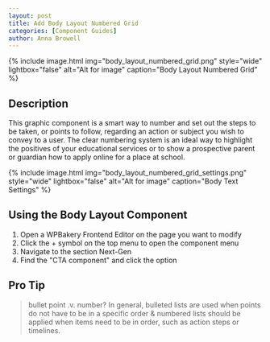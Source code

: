 ```yaml
---
layout: post
title: Add Body Layout Numbered Grid
categories: [Component Guides]
author: Anna Browell
---
```

{% include image.html img="body_layout_numbered_grid.png" style="wide" lightbox="false" alt="Alt for image" caption="Body Layout Numbered Grid" %}


## Description

This graphic component is a smart way to number and set out the steps to be taken, or points to follow, regarding an action or subject you wish to convey to a user. The clear numbering system is an ideal way to highlight the positives of your educational services or to show a prospective parent or guardian how to apply online for a place at school.

{% include image.html img="body_layout_numbered_grid_settings.png" style="wide" lightbox="false" alt="Alt for image" caption="Body Text Settings" %}


## Using the Body Layout Component


1. Open a WPBakery Frontend Editor on the page you want to modify
2. Click the + symbol on the top menu to open the component menu
3. Navigate to the section Next-Gen
4. Find the "CTA component" and click the option


## Pro Tip
> bullet point .v. number? In general, bulleted lists are used when points do not have to be in a specific order & numbered lists should be applied when items need to be in order, such as action steps or timelines.
